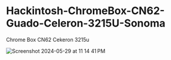 # Hackintosh-ChromeBox-CN62-Guado-Celeron-3215U-Sonoma
Chrome Box CN62 Cekeron 3215u

![Screenshot 2024-05-29 at 11 14 41 PM](https://github.com/sonvirgo/Hackintosh-ChromeBox-CN62-Guado-Celeron-3215U-Sonoma/assets/10823037/53ecad88-23e4-4fd6-85a6-c98b6c839a92)

